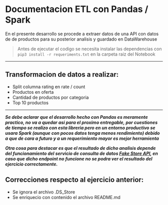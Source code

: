 # Documentacion ETL con Pandas / Spark 


En el presente desarrollo se procede a extraer datos de una API con datos de de productos para su posterior analisis y guardado en DataWarehouse

> Antes de ejecutar el codigo se necesita instalar las dependencias con ` pip3 install -r requeriments.txt ` en la carpeta raiz del Notebook
___

## Transformacion de datos a realizar:
- Split columna rating en rate / count
- Productos en oferta
- Cantidad de productos por categoria
- Top 10 productos

___
***Se debe aclarar que el desarrollo hecho con Pandas es meramente practico, no va a quedar asi para el proximo entregable, por cuestiones de tiempo se realizo con esta libreria pero en un entorno productivo se usara Spark (aunque con pocos datos tenga menos rendimiento) debido a que de cara a futuro y a un requerimiento mayor es mejor herramienta***

***Otra cosa para destacar es que el resultado de dicho analisis depende del funcionamiento del servicio de consulta de datos [Fake Store API](https://fakestoreapi.com/), en caso que dicho endpoint no funcione no se podra ver el resultado del ejercicio correctamente.***


## Correcciones respecto al ejercicio anterior:
- Se ignora el archivo .DS_Store
- Se enriquecio con contenido el archivo README.md